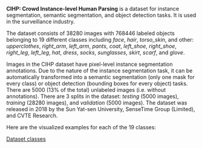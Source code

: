 **CIHP: Crowd Instance-level Human Parsing** is a dataset for instance segmentation, semantic segmentation, and object detection tasks. It is used in the surveillance industry. 

The dataset consists of 38280 images with 768446 labeled objects belonging to 19 different classes including *face*, *hair*, *torso_skin*, and other: *upperclothes*, *right_arm*, *left_arm*, *pants*, *coat*, *left_shoe*, *right_shoe*, *right_leg*, *left_leg*, *hat*, *dress*, *socks*, *sunglasses*, *skirt*, *scarf*, and *glove*.

Images in the CIHP dataset have pixel-level instance segmentation annotations. Due to the nature of the instance segmentation task, it can be automatically transformed into a semantic segmentation (only one mask for every class) or object detection (bounding boxes for every object) tasks. There are 5000 (13% of the total) unlabeled images (i.e. without annotations). There are 3 splits in the dataset: *testing* (5000 images), *training* (28280 images), and *validation* (5000 images). The dataset was released in 2018 by the Sun Yat-sen University, SenseTime Group (Limited), and CVTE Research.

Here are the visualized examples for each of the 19 classes:

[Dataset classes](https://github.com/dataset-ninja/cihp/raw/main/visualizations/classes_preview.webm)

